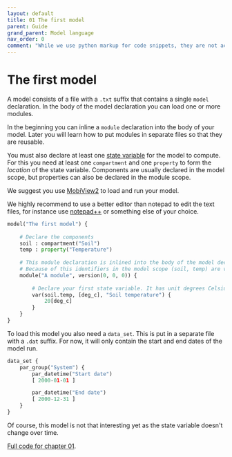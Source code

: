 ```yaml
---
layout: default
title: 01 The first model
parent: Guide
grand_parent: Model language
nav_order: 0
comment: "While we use python markup for code snippets, they are not actually python, it just creates convenient coloring for this format."
---
```


# The first model

A model consists of a file with a `.txt` suffix that contains a single `model` declaration. In the body of the model declaration you can load one or more modules.

In the beginning you can inline a `module` declaration into the body of your model. Later you will learn how to put modules in separate files so that they are reusable.

You must also declare at least one [state variable](central_concepts.html) for the model to compute. For this you need at least one `compartment` and one `property` to form the *location* of the state variable. Components are usually declared in the model scope, but properties can also be declared in the module scope.

We suggest you use [MobiView2](../mobiviewdocs/mobiview.html) to load and run your model.

We highly recommend to use a better editor than notepad to edit the text files, for instance use [notepad++](https://notepad-plus-plus.org/) or something else of your choice.

```python
model("The first model") {
	
	# Declare the components
	soil : compartment("Soil")
	temp : property("Temperature")
	
	# This module declaration is inlined into the body of the model declaration.
	# Because of this identifiers in the model scope (soil, temp) are visible inside the module scope.
	module("A module", version(0, 0, 0)) {
		
		# Declare your first state variable. It has unit degrees Celsius.
		var(soil.temp, [deg_c], "Soil temperature") {
			20[deg_c]
		}
	}
}
```

To load this model you also need a `data_set`. This is put in a separate file with a `.dat` suffix. For now, it will only contain the start and end dates of the model run.

```python
data_set {
	par_group("System") {
		par_datetime("Start date")
		[ 2000-01-01 ]

		par_datetime("End date")
		[ 2000-12-31 ]
	}
}
```

Of course, this model is not that interesting yet as the state variable doesn't change over time.

[Full code for chapter 01](https://github.com/NIVANorge/Mobius2/tree/main/guide/01).